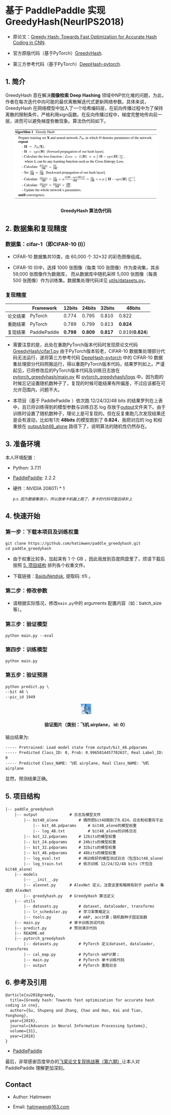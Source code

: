 # 基于 PaddlePaddle 实现 GreedyHash(NeurIPS2018)

- 原论文：[Greedy Hash: Towards Fast Optimization for Accurate Hash Coding in CNN](https://papers.nips.cc/paper/7360-greedy-hash-towards-fast-optimization-for-accurate-hash-coding-in-cnn.pdf).

- 官方原版代码（基于PyTorch）[GreedyHash](https://github.com/ssppp/GreedyHash).

- 第三方参考代码（基于PyTorch）[DeepHash-pytorch](https://github.com/swuxyj/DeepHash-pytorch).

## 1. 简介

GreedyHash 意在解决**图像检索 Deep Hashing** 领域中NP优化难的问题，为此，作者在每次迭代中向可能的最优离散解迭代式更新网络参数。具体来说，GreedyHash 在网络模型中加入了一个哈希编码层，在前向传播过程中为了保持离散的限制条件，严格利用sign函数。在反向传播过程中，梯度完整地传向前一层，进而可以避免梯度弥散现象。算法伪代码如下。

<p align="center">
<img src="./resources/algorithm.png" alt="drawing" width="90%" height="90%"/>
    <h4 align="center">GreedyHash 算法伪代码</h4>
</p>

## 2. 数据集和复现精度

### 数据集：cifar-1（即CIFAR-10 (I)）

- CIFAR-10 数据集共10类，由 60,000 个 32×32 的彩色图像组成。

- CIFAR-10 (I)中，选择 1000 张图像（每类 100 张图像）作为查询集，其余 59,000 张图像作为数据库， 而从数据库中随机采样 5,000 张图像（每类 500 张图像）作为训练集。数据集处理代码详见 [utils/datasets.py](utils/datasets.py)。

### 复现精度

|      | Framework | 12bits | 24bits | 32bits | 48bits|
|  ----  |  ----  |  ----  |  ----  |  ----  |  ----  |
| 论文结果  | PyTorch |  0.774  |  0.795  |  0.810  |  0.822  |
| 重跑结果  | PyTorch |  0.789  |  0.799  |  0.813  |**0.824**|
| 复现结果  | PaddlePaddle  |**0.798**|**0.809**|**0.817**|  0.819(**0.824**)  |

- 需要注意的是，此处在重跑PyTorch版本代码时发现原论文代码 [GreedyHash/cifar1.py](https://github.com/ssppp/GreedyHash/blob/master/cifar1.py) 由于PyTorch版本较老，CIFAR-10 数据集处理部分代码无法运行，遂将第三方参考代码 [DeepHash-pytorch](https://github.com/swuxyj/DeepHash-pytorch) 中的 CIFAR-10 数据集处理部分代码照搬运行，得以重跑PyTorch版本代码，结果罗列如上。严谨起见，已将修改后的PyTorch版本代码及训练日志放在 [pytorch_greedyhash/main.py](pytorch_greedyhash/main.py) 和 [pytorch_greedyhash/logs](pytorch_greedyhash/logs) 中。因为跑的时候忘记设置随机数种子了，复现的时候可能结果有所偏差，不过应该都在可允许范围内，问题不大。

- 本项目（基于 PaddlePaddle ）依次跑 12/24/32/48 bits 的结果罗列在上表中，且已将训练得到的模型参数与训练日志 log 存放于[output](output)文件夹下。由于训练时设置了随机数种子，理论上是可复现的。但在反复重跑几次发现结果还是会有波动，比如有1次 **48bits** 的模型跑到了 **0.824**，我把对应的 log 和权重放在 [output/bit48_alone](output/bit48_alone) 路径下了，说明算法的随机性仍然存在。


## 3. 准备环境

本人环境配置：

- Python: 3.7.11
- [PaddlePaddle](https://www.paddlepaddle.org.cn/documentation/docs/en/install/index_en.html): 2.2.2
- 硬件：NVIDIA 2080Ti * 1

    <small>*p.s. 因为数据集很小，所以放单卡机器上跑了，多卡的代码可能后续补上*</small>

## 4. 快速开始

### 第一步：下载本项目及训练权重

```
git clone https://github.com/hatimwen/paddle_greedyhash.git
cd paddle_greedyhash
```

- 由于权重比较多，加起来有 1 个 GB ，因此我放到百度网盘里了，烦请下载后按照 [5. 项目结构](#5-项目结构) 排列各个权重文件。

- 下载链接：[BaiduNetdisk](https://pan.baidu.com/s/1-90a8HEEHM4zmqk5T6DCrQ), 提取码: tl1i 。

### 第二步：修改参数

- 请根据实际情况，修改`main.py`中的 arguments 配置内容（如：batch_size等）。

### 第三步：验证模型

```
python main.py --eval
```

### 第四步：训练模型

```
python main.py
```

### 第五步：验证预测

```
python predict.py \
--bit 48 \
--pic_id 1949
```

<p align="center">
<img src="./resources/cifar10_1949.jpg"/>
    <h4 align="center">验证图片（类别：飞机 airplane， id: 0）</h4>
</p>

输出结果为:

```
----- Pretrained: Load model state from output/bit_48.pdparams
----- Predicted Class_ID: 0, Prob: 0.9965014457702637, Real Label_ID: 0
----- Predicted Class_NAME: 飞机 airplane, Real Class_NAME: 飞机 airplane
```

显然，预测结果正确。

## 5. 项目结构

```
|-- paddle_greedyhash
    |-- output              # 日志及模型文件
        |-- bit48_alone         # 偶然把bit48跑到了0.824，日志和权重存于此
            |-- bit_48.pdparams     # bit48_alone的模型权重
            |-- log_48.txt          # bit48_alone的训练日志
        |-- bit_12.pdparams     # 12bits的模型权重
        |-- bit_24.pdparams     # 24bits的模型权重
        |-- bit_32.pdparams     # 32bits的模型权重
        |-- bit_48.pdparams     # 48bits的模型权重
        |-- log_eval.txt        # 用训练好的模型测试日志（包含bit48_alone）
        |-- log_train.txt       # 依次训练 12/24/32/48 bits（不包含bit48_alone）
    |-- models
        |-- __init__.py
        |-- alexnet.py      # AlexNet 定义，注意这里有略微有别于 paddle 集成的 AlexNet
        |-- greedyhash.py   # GreedyHash 算法定义
    |-- utils
        |-- datasets.py         # dataset, dataloader, transforms
        |-- lr_scheduler.py     # 学习率策略定义
        |-- tools.py            # mAP, acc计算；随机数种子固定函数
    |-- main.py             # 单卡训练测试代码
    |-- predict.py          # 预测演示代码
    |-- README.md
    |-- pytorch_greedyhash
        |-- datasets.py         # PyTorch 定义dataset, dataloader, transforms
        |-- cal_map.py          # PyTorch mAP计算；
        |-- main.py             # PyTorch 单卡训练代码
        |-- output              # PyTorch 重跑日志
```

## 6. 参考及引用

```
@article{su2018greedy,
  title={Greedy hash: Towards fast optimization for accurate hash coding in cnn},
  author={Su, Shupeng and Zhang, Chao and Han, Kai and Tian, Yonghong},
  year={2018},
  journal={Advances in Neural Information Processing Systems},
  volume={31},
  year={2018}
}
```

- [PaddlePaddle](https://github.com/paddlepaddle/paddle)

最后，非常感谢百度举办的[飞桨论文复现挑战赛（第六期）](https://aistudio.baidu.com/aistudio/competition/detail/205/0/introduction)让本人对 PaddlePaddle 理解更加深刻。


## Contact

- Author: Hatimwen

- Email: hatimwen@163.com